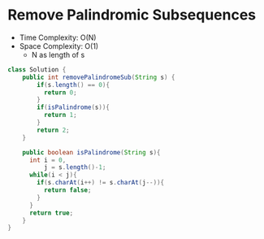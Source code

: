 # Remove Palindromic Subsequences

- Time Complexity: O(N)
- Space Complexity: O(1)
  - N as length of s

```java
class Solution {
    public int removePalindromeSub(String s) {
        if(s.length() == 0){
          return 0;
        }
        if(isPalindrome(s)){
          return 1;
        }
        return 2;
    }

    public boolean isPalindrome(String s){
      int i = 0,
          j = s.length()-1;
      while(i < j){
        if(s.charAt(i++) != s.charAt(j--)){
          return false;
        }
      }
      return true;
    }
}
```
